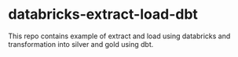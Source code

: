 # databricks-extract-load-dbt
This repo contains example of extract and load using databricks and transformation into silver and gold using dbt.
